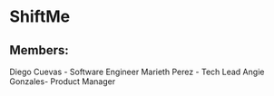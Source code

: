 # ShiftMe

## Members:

Diego Cuevas - Software Engineer
Marieth Perez - Tech Lead
Angie Gonzales- Product Manager
